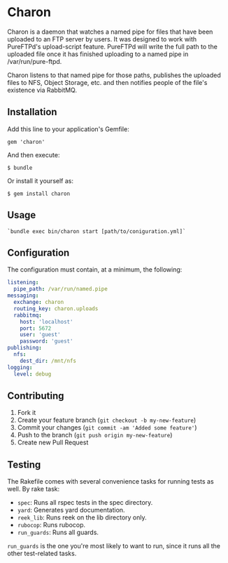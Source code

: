 # Charon

Charon is a daemon that watches a named pipe for files that have been uploaded to an FTP server
by users. It was designed to work with PureFTPd's upload-script feature. PureFTPd will write the
full path to the uploaded file once it has finished uploading to a named pipe in /var/run/pure-ftpd.

Charon listens to that named pipe for those paths, publishes the uploaded files to NFS, Object Storage,
etc. and then notifies people of the file's existence via RabbitMQ.

## Installation

Add this line to your application's Gemfile:

    gem 'charon'

And then execute:

    $ bundle

Or install it yourself as:

    $ gem install charon

## Usage

    `bundle exec bin/charon start [path/to/coniguration.yml]`

## Configuration

The configuration must contain, at a minimum, the following:

```yaml
listening:
  pipe_path: /var/run/named.pipe
messaging:
  exchange: charon
  routing_key: charon.uploads
  rabbitmq:
    host: 'localhost'
    port: 5672
    user: 'guest'
    password: 'guest'
publishing:
  nfs:
    dest_dir: /mnt/nfs
logging:
  level: debug
```

## Contributing

1. Fork it
2. Create your feature branch (`git checkout -b my-new-feature`)
3. Commit your changes (`git commit -am 'Added some feature'`)
4. Push to the branch (`git push origin my-new-feature`)
5. Create new Pull Request

## Testing

The Rakefile comes with several convenience tasks for running tests as well. By rake task:

  + `spec`: Runs all rspec tests in the spec directory.
  + `yard`: Generates yard documentation.
  + `reek_lib`: Runs reek on the lib directory only.
  + `rubocop`: Runs rubocop.
  + `run_guards`: Runs all guards.

`run_guards` is the one you're most likely to want to run, since it runs all the other test-related tasks.
